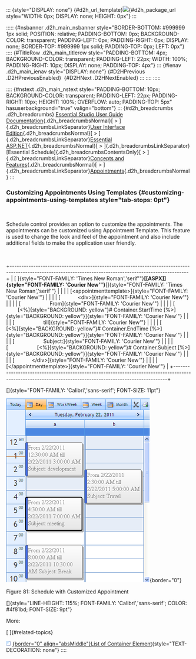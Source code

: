 ::: {style="DISPLAY: none"}
[](ms-xhelp:///?Id=d2h_url_template){#d2h_url_template}![](!package_url!){#d2h_package_url style="WIDTH: 0px; DISPLAY: none; HEIGHT: 0px"}
:::

::::: {#nsbanner .d2h_main_nsbanner style="BORDER-BOTTOM: #999999 1px solid; POSITION: relative; PADDING-BOTTOM: 0px; BACKGROUND-COLOR: transparent; PADDING-LEFT: 0px; PADDING-RIGHT: 0px; DISPLAY: none; BORDER-TOP: #999999 1px solid; PADDING-TOP: 0px; LEFT: 0px"}
:::: {#TitleRow .d2h_main_titlerow style="PADDING-BOTTOM: 4px; BACKGROUND-COLOR: transparent; PADDING-LEFT: 22px; WIDTH: 100%; PADDING-RIGHT: 10px; DISPLAY: none; PADDING-TOP: 4px"}
::: {#ienav .d2h_main_ienav style="DISPLAY: none"}
[](ms-xhelp:///?Id=64a98ef7-97ef-4858-88b0-2504190e3633){#D2HPrevious .D2HPreviousEnabled}  [](ms-xhelp:///?Id=4a77de17-3d84-4000-9380-b33f28ce91fd){#D2HNext .D2HNextEnabled}
:::
::::
:::::

:::: {#nstext .d2h_main_nstext style="PADDING-BOTTOM: 10px; BACKGROUND-COLOR: transparent; PADDING-LEFT: 22px; PADDING-RIGHT: 10px; HEIGHT: 100%; OVERFLOW: auto; PADDING-TOP: 5px" hasuserbackground="true" valign="bottom"}
::: {#d2h_breadcrumbs .d2h_breadcrumbs}
[Essential Studio User Guide Documentation](ms-xhelp:///?Id=12457748-09e3-4d74-a240-8e049cedf030){.d2h_breadcrumbsNormal}[ \> ]{.d2h_breadcrumbsLinkSeparator}[User Interface Edition](ms-xhelp:///?Id=c29296b7-531c-413b-a0ec-488ca1f7f669){.d2h_breadcrumbsNormal}[ \> ]{.d2h_breadcrumbsLinkSeparator}[Essential ASP.NET](ms-xhelp:///?Id=25c35330-c127-4dad-9a92-ed79dc7261a6){.d2h_breadcrumbsNormal}[ \> ]{.d2h_breadcrumbsLinkSeparator}[Essential Schedule]{.d2h_breadcrumbsContentsOnly}[ \> ]{.d2h_breadcrumbsLinkSeparator}[Concepts and Features](ms-xhelp:///?Id=64869483-f57f-4838-b322-b1a3d1ce8e40){.d2h_breadcrumbsNormal}[ \> ]{.d2h_breadcrumbsLinkSeparator}[Appointments](ms-xhelp:///?Id=8545e8cf-5b26-43a2-932f-f0087c9a1e0a){.d2h_breadcrumbsNormal}
:::

### Customizing Appointments Using Templates {#customizing-appointments-using-templates style="tab-stops: 0pt"}

 

Schedule control provides an option to customize the appointments. The appointments can be customized using Appointment Template. This feature is used to change the look and feel of the appointment and also include additional fields to make the application user friendly.

 

+---------------------------------------------------------------------------------------------------------------------------------------------------------+
| [ ]{style="FONT-FAMILY: 'Times New Roman','serif'"}**[\[ASPX\]]{style="FONT-FAMILY: 'Courier New'"}**[]{style="FONT-FAMILY: 'Times New Roman','serif'"} |
|                                                                                                                                                         |
| [\<appointmenttemplate\>]{style="FONT-FAMILY: 'Courier New'"}                                                                                           |
|                                                                                                                                                         |
| [            \<div\>]{style="FONT-FAMILY: 'Courier New'"}                                                                                               |
|                                                                                                                                                         |
| [                    From]{style="FONT-FAMILY: 'Courier New'"}                                                                                          |
|                                                                                                                                                         |
| [                    [\<%]{style="BACKGROUND: yellow"}\# Container.StartTime [%\>]{style="BACKGROUND: yellow"}]{style="FONT-FAMILY: 'Courier New'"}     |
|                                                                                                                                                         |
| [                    till]{style="FONT-FAMILY: 'Courier New'"}                                                                                          |
|                                                                                                                                                         |
| [                    [\<%]{style="BACKGROUND: yellow"}\# Container.EndTime [%\>]{style="BACKGROUND: yellow"}]{style="FONT-FAMILY: 'Courier New'"}       |
|                                                                                                                                                         |
| [                    Subject:]{style="FONT-FAMILY: 'Courier New'"}                                                                                      |
|                                                                                                                                                         |
| [                    [\<%]{style="BACKGROUND: yellow"}\# Container.Subject [%\>]{style="BACKGROUND: yellow"}]{style="FONT-FAMILY: 'Courier New'"}       |
|                                                                                                                                                         |
| [            \</div\>]{style="FONT-FAMILY: 'Courier New'"}                                                                                              |
|                                                                                                                                                         |
| [\</appointmenttemplate\>]{style="FONT-FAMILY: 'Courier New'"}                                                                                          |
+---------------------------------------------------------------------------------------------------------------------------------------------------------+

[]{style="FONT-FAMILY: 'Calibri','sans-serif'; FONT-SIZE: 11pt"} 

![Description: C:\\Documents and Settings\\teerthim\\Local Settings\\Temporary Internet Files\\Content.Word\\samp.png](ImagesExt/image71_84.png){border="0"}

Figure 81: Schedule with Customized Appointment

[]{style="LINE-HEIGHT: 115%; FONT-FAMILY: 'Calibri','sans-serif'; COLOR: #4f81bd; FONT-SIZE: 9pt"} 

More:

[ ]{#related-topics}

[![](button.gif){border="0" align="absMiddle"}List of Container Element](ms-xhelp:///?Id=9d925c20-8dbb-4829-9ec0-1a5a9e5cd485){style="TEXT-DECORATION: none"}
::::
